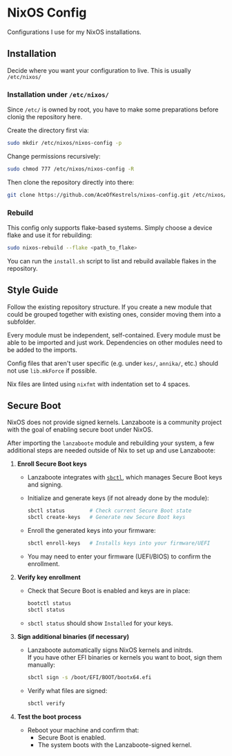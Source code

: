 # NixOS Config

Configurations I use for my NixOS installations.

## Installation

Decide where you want your configuration to live. This is usually `/etc/nixos/`

### Installation under `/etc/nixos/`

Since `/etc/` is owned by root, you have to make some preparations before clonig the repository here.

Create the directory first via:

```sh
sudo mkdir /etc/nixos/nixos-config -p
```

Change permissions recursively:

```sh
sudo chmod 777 /etc/nixos/nixos-config -R
```

Then clone the repository directly into there:

```sh
git clone https://github.com/AceOfKestrels/nixos-config.git /etc/nixos/nixos-config
```

### Rebuild

This config only supports flake-based systems. Simply choose a device flake and use it for rebuilding:

```sh
sudo nixos-rebuild --flake <path_to_flake>
```

You can run the `install.sh` script to list and rebuild available flakes in the repository.

## Style Guide

Follow the existing repository structure. If you create a new module that could be grouped together with existing ones, consider moving them into a subfolder.

Every module must be independent, self-contained. Every module must be able to be imported and just work. Dependencies on other modules need to be added to the imports.

Config files that aren't user specific (e.g. under `kes/`, `annika/`, etc.) should not use `lib.mkForce` if possible.

Nix files are linted using `nixfmt` with indentation set to 4 spaces.

## Secure Boot

NixOS does not provide signed kernels. Lanzaboote is a community project with the goal of enabling secure boot under NixOS.

After importing the `lanzaboote` module and rebuilding your system, a few additional steps are needed outside of Nix to set up and use Lanzaboote:

1. **Enroll Secure Boot keys**
   - Lanzaboote integrates with [`sbctl`](https://github.com/Foxboron/sbctl), which manages Secure Boot keys and signing.
   - Initialize and generate keys (if not already done by the module):

     ```sh
     sbctl status        # Check current Secure Boot state
     sbctl create-keys   # Generate new Secure Boot keys
     ```

   - Enroll the generated keys into your firmware:

     ```sh
     sbctl enroll-keys   # Installs keys into your firmware/UEFI
     ```

   - You may need to enter your firmware (UEFI/BIOS) to confirm the enrollment.

2. **Verify key enrollment**
   - Check that Secure Boot is enabled and keys are in place:

     ```sh
     bootctl status
     sbctl status
     ```

   - `sbctl status` should show `Installed` for your keys.

3. **Sign additional binaries (if necessary)**
   - Lanzaboote automatically signs NixOS kernels and initrds.  
     If you have other EFI binaries or kernels you want to boot, sign them manually:

     ```sh
     sbctl sign -s /boot/EFI/BOOT/bootx64.efi
     ```

   - Verify what files are signed:

     ```sh
     sbctl verify
     ```

4. **Test the boot process**
   - Reboot your machine and confirm that:
     - Secure Boot is enabled.
     - The system boots with the Lanzaboote-signed kernel.
